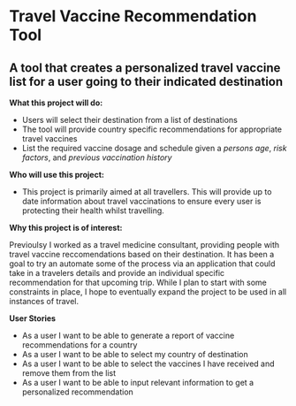 # Travel Vaccine Recommendation Tool

## A tool that creates a personalized travel vaccine list for a user going to their indicated destination

**What this project will do:**
- Users will select their destination from a list of destinations
- The tool will provide country specific recommendations for appropriate travel vaccines
- List the required vaccine dosage and schedule given a *persons age*, *risk factors*, and *previous vaccination history*

**Who will use this project:**
- This project is primarily aimed at all travellers. This will provide up to date information about travel vaccinations to ensure every user is protecting their health whilst travelling.

**Why this project is of interest:**

Previoulsy I worked as a travel medicine consultant, providing people with travel vaccine reccomendations based on their destination. It has been a goal to try an automate some of the process via an application that could take in a travelers details and provide an individual specific recommendation for that upcoming trip. While I plan to start with some constraints in place, I hope to eventually expand the project to be used in all instances of travel.

**User Stories**
- As a user I want to be able to generate a report of vaccine recommendations for a country
- As a user I want to be able to select my country of destination
- As a user I want to be able to select the vaccines I have received and remove them from the list
- As a user I want to be able to input relevant information to get a personalized recommendation




